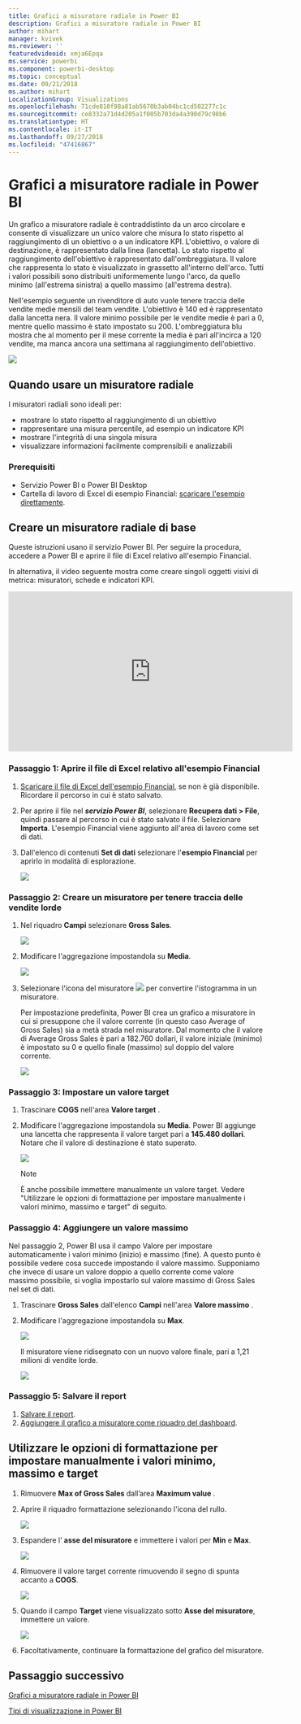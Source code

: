 ```yaml
---
title: Grafici a misuratore radiale in Power BI
description: Grafici a misuratore radiale in Power BI
author: mihart
manager: kvivek
ms.reviewer: ''
featuredvideoid: xmja6Epqa
ms.service: powerbi
ms.component: powerbi-desktop
ms.topic: conceptual
ms.date: 09/21/2018
ms.author: mihart
LocalizationGroup: Visualizations
ms.openlocfilehash: 71cde810f98a81ab5670b3ab04bc1cd502277c1c
ms.sourcegitcommit: ce8332a71d4d205a1f005b703da4a390d79c98b6
ms.translationtype: HT
ms.contentlocale: it-IT
ms.lasthandoff: 09/27/2018
ms.locfileid: "47416867"
---
```

# <a name="radial-gauge-charts-in-power-bi"></a>Grafici a misuratore radiale in Power BI
Un grafico a misuratore radiale è contraddistinto da un arco circolare e consente di visualizzare un unico valore che misura lo stato rispetto al raggiungimento di un obiettivo o a un indicatore KPI.  L'obiettivo, o valore di destinazione, è rappresentato dalla linea (lancetta). Lo stato rispetto al raggiungimento dell'obiettivo è rappresentato dall'ombreggiatura.  Il valore che rappresenta lo stato è visualizzato in grassetto all'interno dell'arco. Tutti i valori possibili sono distribuiti uniformemente lungo l'arco, da quello minimo (all'estrema sinistra) a quello massimo (all'estrema destra).

Nell'esempio seguente un rivenditore di auto vuole tenere traccia delle vendite medie mensili del team vendite. L'obiettivo è 140 ed è rappresentato dalla lancetta nera.  Il valore minimo possibile per le vendite medie è pari a 0, mentre quello massimo è stato impostato su 200.  L'ombreggiatura blu mostra che al momento per il mese corrente la media è pari all'incirca a 120 vendite, ma manca ancora una settimana al raggiungimento dell'obiettivo.

![](media/power-bi-visualization-radial-gauge-charts/gauge_m.png)

## <a name="when-to-use-a-radial-gauge"></a>Quando usare un misuratore radiale
I misuratori radiali sono ideali per:

* mostrare lo stato rispetto al raggiungimento di un obiettivo
* rappresentare una misura percentile, ad esempio un indicatore KPI
* mostrare l'integrità di una singola misura
* visualizzare informazioni facilmente comprensibili e analizzabili

### <a name="prerequisites"></a>Prerequisiti
 - Servizio Power BI o Power BI Desktop
 - Cartella di lavoro di Excel di esempio Financial: [scaricare l'esempio direttamente](http://go.microsoft.com/fwlink/?LinkID=521962).

## <a name="create-a-basic-radial-gauge"></a>Creare un misuratore radiale di base
Queste istruzioni usano il servizio Power BI. Per seguire la procedura, accedere a Power BI e aprire il file di Excel relativo all'esempio Financial.  

In alternativa, il video seguente mostra come creare singoli oggetti visivi di metrica: misuratori, schede e indicatori KPI.

<iframe width="560" height="315" src="https://www.youtube.com/embed/xmja6EpqaO0?list=PL1N57mwBHtN0JFoKSR0n-tBkUJHeMP2cP" frameborder="0" allowfullscreen></iframe>

### <a name="step-1-open-the-financial-sample-excel-file"></a>Passaggio 1: Aprire il file di Excel relativo all'esempio Financial
1. [Scaricare il file di Excel dell'esempio Financial](../sample-financial-download.md), se non è già disponibile. Ricordare il percorso in cui è stato salvato.

2. Per aprire il file nel ***servizio Power BI***, selezionare **Recupera dati \> File**, quindi passare al percorso in cui è stato salvato il file. Selezionare **Importa**. L'esempio Financial viene aggiunto all'area di lavoro come set di dati.

3. Dall'elenco di contenuti **Set di dati** selezionare l'**esempio Financial** per aprirlo in modalità di esplorazione.

    ![](media/power-bi-visualization-radial-gauge-charts/power-bi-dataset.png)

### <a name="step-2-create-a-gauge-to-track-gross-sales"></a>Passaggio 2: Creare un misuratore per tenere traccia delle vendite lorde
1. Nel riquadro **Campi** selezionare **Gross Sales**.
   
   ![](media/power-bi-visualization-radial-gauge-charts/grosssalesvalue_new.png)
2. Modificare l'aggregazione impostandola su **Media**.
   
   ![](media/power-bi-visualization-radial-gauge-charts/changetoaverage_new.png)
3. Selezionare l'icona del misuratore ![](media/power-bi-visualization-radial-gauge-charts/gaugeicon_new.png) per convertire l'istogramma in un misuratore.
   
   Per impostazione predefinita, Power BI crea un grafico a misuratore in cui si presuppone che il valore corrente (in questo caso Average of Gross Sales) sia a metà strada nel misuratore. Dal momento che il valore di Average Gross Sales è pari a 182.760 dollari, il valore iniziale (minimo) è impostato su 0 e quello finale (massimo) sul doppio del valore corrente.
   
   ![](media/power-bi-visualization-radial-gauge-charts/gauge_no_target.png)

### <a name="step-3-set-a-target-value"></a>Passaggio 3: Impostare un valore target
1. Trascinare **COGS** nell'area **Valore target** .
2. Modificare l'aggregazione impostandola su **Media**.
   Power BI aggiunge una lancetta che rappresenta il valore target pari a **145.480 dollari**. Notare che il valore di destinazione è stato superato.
   
   ![](media/power-bi-visualization-radial-gauge-charts/gaugeinprogress_new.png)
   
   > [!NOTE]
   > È anche possibile immettere manualmente un valore target.  Vedere "Utilizzare le opzioni di formattazione per impostare manualmente i valori minimo, massimo e target" di seguito.
   > 
   > 

### <a name="step-4-set-a-maximum-value"></a>Passaggio 4: Aggiungere un valore massimo
Nel passaggio 2, Power BI usa il campo Valore per impostare automaticamente i valori minimo (inizio) e massimo (fine).  A questo punto è possibile vedere cosa succede impostando il valore massimo.  Supponiamo che invece di usare un valore doppio a quello corrente come valore massimo possibile, si voglia impostarlo sul valore massimo di Gross Sales nel set di dati. 

1. Trascinare **Gross Sales** dall'elenco **Campi** nell'area **Valore massimo** .
2. Modificare l'aggregazione impostandola su **Max**.
   
   ![](media/power-bi-visualization-radial-gauge-charts/setmaximum_new.png)
   
   Il misuratore viene ridisegnato con un nuovo valore finale, pari a 1,21 milioni di vendite lorde.
   
   ![](media/power-bi-visualization-radial-gauge-charts/power-bi-final-gauge.png)

### <a name="step-5-save-your-report"></a>Passaggio 5: Salvare il report
1. [Salvare il report](../service-report-save.md).
2. [Aggiungere il grafico a misuratore come riquadro del dashboard](../service-dashboard-pin-tile-from-report.md). 

## <a name="use-formatting-options-to-manually-set-minimum-maximum-and-target-values"></a>Utilizzare le opzioni di formattazione per impostare manualmente i valori minimo, massimo e target
1. Rimuovere **Max of Gross Sales** dall’area **Maximum value** .
2. Aprire il riquadro formattazione selezionando l'icona del rullo.
   
   ![](media/power-bi-visualization-radial-gauge-charts/power-bi-roller.png)
3. Espandere l’ **asse del misuratore** e immettere i valori per **Min** e **Max**.
   
    ![](media/power-bi-visualization-radial-gauge-charts/power-bi-gauge-axis.png)
4. Rimuovere il valore target corrente rimuovendo il segno di spunta accanto a **COGS**.
   
    ![](media/power-bi-visualization-radial-gauge-charts/pbi_remove_target.png)
5. Quando il campo **Target** viene visualizzato sotto **Asse del misuratore**, immettere un valore.
   
    ![](media/power-bi-visualization-radial-gauge-charts/power-bi-gauge-target.png)
6. Facoltativamente, continuare la formattazione del grafico del misuratore.

## <a name="next-step"></a>Passaggio successivo

[Grafici a misuratore radiale in Power BI](power-bi-visualization-kpi.md)

[Tipi di visualizzazione in Power BI](power-bi-visualization-types-for-reports-and-q-and-a.md)
